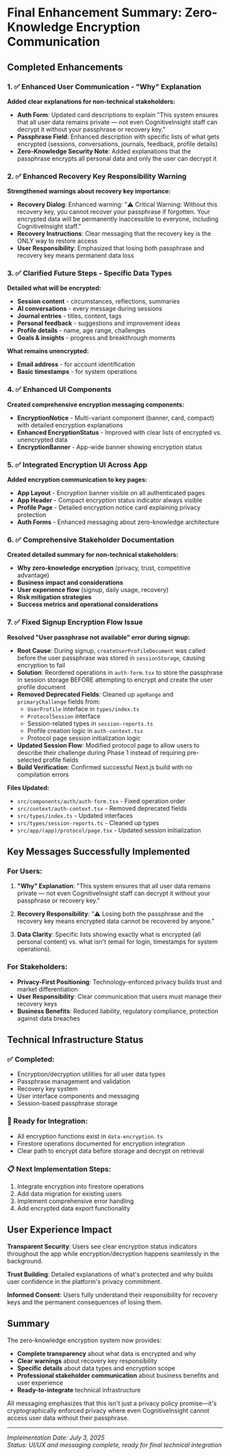 # Final Enhancement Summary: Zero-Knowledge Encryption Communication

## Completed Enhancements

### 1. ✅ Enhanced User Communication - "Why" Explanation

**Added clear explanations for non-technical stakeholders:**

- **Auth Form**: Updated card descriptions to explain "This system ensures that all user data remains private — not even CognitiveInsight staff can decrypt it without your passphrase or recovery key."
- **Passphrase Field**: Enhanced description with specific lists of what gets encrypted (sessions, conversations, journals, feedback, profile details)
- **Zero-Knowledge Security Note**: Added explanations that the passphrase encrypts all personal data and only the user can decrypt it

### 2. ✅ Enhanced Recovery Key Responsibility Warning

**Strengthened warnings about recovery key importance:**

- **Recovery Dialog**: Enhanced warning: "⚠️ Critical Warning: Without this recovery key, you cannot recover your passphrase if forgotten. Your encrypted data will be permanently inaccessible to everyone, including CognitiveInsight staff."
- **Recovery Instructions**: Clear messaging that the recovery key is the ONLY way to restore access
- **User Responsibility**: Emphasized that losing both passphrase and recovery key means permanent data loss

### 3. ✅ Clarified Future Steps - Specific Data Types

**Detailed what will be encrypted:**

- **Session content** - circumstances, reflections, summaries
- **AI conversations** - every message during sessions  
- **Journal entries** - titles, content, tags
- **Personal feedback** - suggestions and improvement ideas
- **Profile details** - name, age range, challenges
- **Goals & insights** - progress and breakthrough moments

**What remains unencrypted:**
- **Email address** - for account identification
- **Basic timestamps** - for system operations

### 4. ✅ Enhanced UI Components

**Created comprehensive encryption messaging components:**

- **EncryptionNotice** - Multi-variant component (banner, card, compact) with detailed encryption explanations
- **Enhanced EncryptionStatus** - Improved with clear lists of encrypted vs. unencrypted data
- **EncryptionBanner** - App-wide banner showing encryption status

### 5. ✅ Integrated Encryption UI Across App

**Added encryption communication to key pages:**

- **App Layout** - Encryption banner visible on all authenticated pages
- **App Header** - Compact encryption status indicator always visible
- **Profile Page** - Detailed encryption notice card explaining privacy protection
- **Auth Forms** - Enhanced messaging about zero-knowledge architecture

### 6. ✅ Comprehensive Stakeholder Documentation

**Created detailed summary for non-technical stakeholders:**

- **Why zero-knowledge encryption** (privacy, trust, competitive advantage)
- **Business impact and considerations** 
- **User experience flow** (signup, daily usage, recovery)
- **Risk mitigation strategies**
- **Success metrics and operational considerations**

### 7. ✅ Fixed Signup Encryption Flow Issue

**Resolved "User passphrase not available" error during signup:**

- **Root Cause**: During signup, `createUserProfileDocument` was called before the user passphrase was stored in `sessionStorage`, causing encryption to fail
- **Solution**: Reordered operations in `auth-form.tsx` to store the passphrase in session storage BEFORE attempting to encrypt and create the user profile document
- **Removed Deprecated Fields**: Cleaned up `ageRange` and `primaryChallenge` fields from:
  - `UserProfile` interface in `types/index.ts`
  - `ProtocolSession` interface 
  - Session-related types in `session-reports.ts`
  - Profile creation logic in `auth-context.tsx`
  - Protocol page session initialization logic
- **Updated Session Flow**: Modified protocol page to allow users to describe their challenge during Phase 1 instead of requiring pre-selected profile fields
- **Build Verification**: Confirmed successful Next.js build with no compilation errors

**Files Updated:**
- `src/components/auth/auth-form.tsx` - Fixed operation order
- `src/context/auth-context.tsx` - Removed deprecated fields
- `src/types/index.ts` - Updated interfaces
- `src/types/session-reports.ts` - Cleaned up types
- `src/app/(app)/protocol/page.tsx` - Updated session initialization

## Key Messages Successfully Implemented

### For Users:
1. **"Why" Explanation**: "This system ensures that all user data remains private — not even CognitiveInsight staff can decrypt it without your passphrase or recovery key."

2. **Recovery Responsibility**: "⚠️ Losing both the passphrase and the recovery key means encrypted data cannot be recovered by anyone."

3. **Data Clarity**: Specific lists showing exactly what is encrypted (all personal content) vs. what isn't (email for login, timestamps for system operations).

### For Stakeholders:
- **Privacy-First Positioning**: Technology-enforced privacy builds trust and market differentiation
- **User Responsibility**: Clear communication that users must manage their recovery keys
- **Business Benefits**: Reduced liability, regulatory compliance, protection against data breaches

## Technical Infrastructure Status

### ✅ Completed:
- Encryption/decryption utilities for all user data types
- Passphrase management and validation
- Recovery key system  
- User interface components and messaging
- Session-based passphrase storage

### 🔄 Ready for Integration:
- All encryption functions exist in `data-encryption.ts`
- Firestore operations documented for encryption integration
- Clear path to encrypt data before storage and decrypt on retrieval

### 📋 Next Implementation Steps:
1. Integrate encryption into firestore operations
2. Add data migration for existing users
3. Implement comprehensive error handling
4. Add encrypted data export functionality

## User Experience Impact

**Transparent Security**: Users see clear encryption status indicators throughout the app while encryption/decryption happens seamlessly in the background.

**Trust Building**: Detailed explanations of what's protected and why builds user confidence in the platform's privacy commitment.

**Informed Consent**: Users fully understand their responsibility for recovery keys and the permanent consequences of losing them.

## Summary

The zero-knowledge encryption system now provides:
- **Complete transparency** about what data is encrypted and why
- **Clear warnings** about recovery key responsibility  
- **Specific details** about data types and encryption scope
- **Professional stakeholder communication** about business benefits and user experience
- **Ready-to-integrate** technical infrastructure

All messaging emphasizes that this isn't just a privacy policy promise—it's cryptographically enforced privacy where even CognitiveInsight cannot access user data without their passphrase.

---

*Implementation Date: July 3, 2025*  
*Status: UI/UX and messaging complete, ready for final technical integration*
